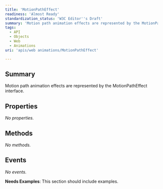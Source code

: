 ```yaml
---
title: 'MotionPathEffect'
readiness: 'Almost Ready'
standardization_status: 'W3C Editor''s Draft'
summary: 'Motion path animation effects are represented by the MotionPathEffect interface.'
tags:
  - API
  - Objects
  - Web
  - Animations
uri: 'apis/web animations/MotionPathEffect'

---
```

## Summary

Motion path animation effects are represented by the MotionPathEffect interface.

## Properties

*No properties.*

## Methods

*No methods.*

## Events

*No events.*

**Needs Examples**: This section should include examples.

